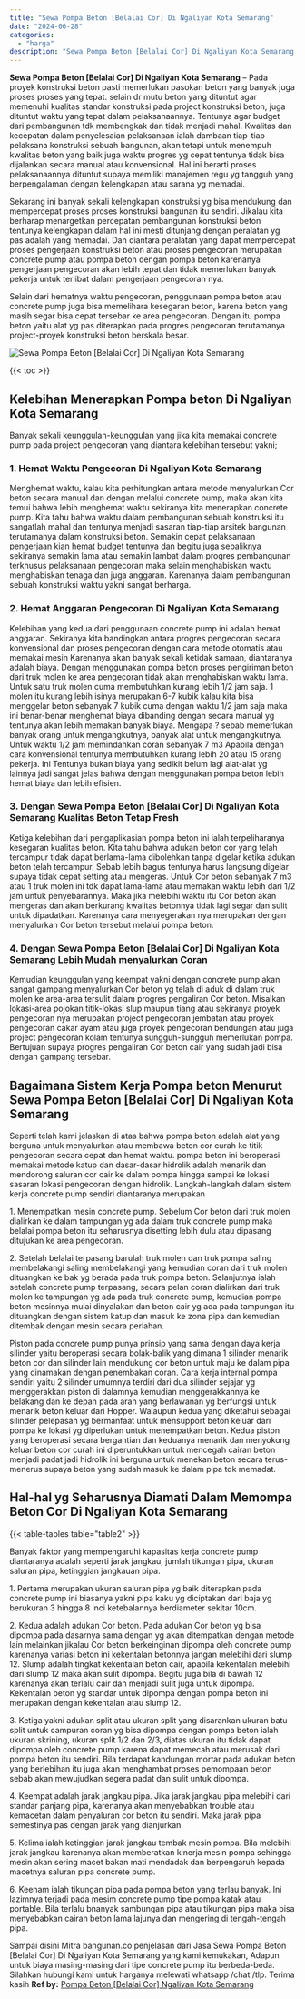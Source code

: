 ```yaml
---
title: "Sewa Pompa Beton [Belalai Cor] Di Ngaliyan Kota Semarang"
date: "2024-06-28"
categories: 
  - "harga"
description: "Sewa Pompa Beton [Belalai Cor] Di Ngaliyan Kota Semarang. Sampai disini Mitra bangunan.co penjelasan dari Jasa Sewa Pompa Beton [Belalai Cor] Di Ngaliyan K..."
---
```


**Sewa Pompa Beton \[Belalai Cor\] Di Ngaliyan Kota Semarang** – Pada proyek konstruksi beton pasti memerlukan pasokan beton yang banyak juga proses proses yang tepat. selain dr mutu beton yang dituntut agar memenuhi kualitas standar konstruksi pada project konstruksi beton, juga dituntut waktu yang tepat dalam pelaksanaannya. Tentunya agar budget dari pembangunan tdk membengkak dan tidak menjadi mahal. Kwalitas dan kecepatan dalam penyelesaian pelaksanaan ialah dambaan tiap-tiap pelaksana konstruksi sebuah bangunan, akan tetapi untuk menempuh kwalitas beton yang baik juga waktu progres yg cepat tentunya tidak bisa dijalankan secara manual atau konvensional. Hal ini berarti proses pelaksanaannya dituntut supaya memiliki manajemen regu yg tangguh yang berpengalaman dengan kelengkapan atau sarana yg memadai.

Sekarang ini banyak sekali kelengkapan konstruksi yg bisa mendukung dan mempercepat proses proses konstruksi bangunan itu sendiri. Jikalau kita berharap menargetkan percepatan pembangunan konstruksi beton tentunya kelengkapan dalam hal ini mesti ditunjang dengan peralatan yg pas adalah yang memadai. Dan diantara peralatan yang dapat mempercepat proses pengerjaan konstruksi beton atau proses pengecoran merupakan concrete pump atau pompa beton dengan pompa beton karenanya pengerjaan pengecoran akan lebih tepat dan tidak memerlukan banyak pekerja untuk terlibat dalam pengerjaan pengecoran nya.

Selain dari hematnya waktu pengecoran, penggunaan pompa beton atau concrete pump juga bisa memelihara kesegaran beton, karena beton yang masih segar bisa cepat tersebar ke area pengecoran. Dengan itu pompa beton yaitu alat yg pas diterapkan pada progres pengecoran terutamanya project-proyek konstruksi beton berskala besar.

![Sewa Pompa Beton [Belalai Cor] Di Ngaliyan Kota Semarang](/images/sewa-concrete-pump-15.png)

{{< toc >}}

## Kelebihan Menerapkan Pompa beton Di Ngaliyan Kota Semarang

Banyak sekali keunggulan-keunggulan yang jika kita memakai concrete pump pada project pengecoran yang diantara kelebihan tersebut yakni;

### 1\. Hemat Waktu Pengecoran Di Ngaliyan Kota Semarang

Menghemat waktu, kalau kita perhitungkan antara metode menyalurkan Cor beton secara manual dan dengan melalui concrete pump, maka akan kita temui bahwa lebih menghemat waktu sekiranya kita menerapkan concrete pump. Kita tahu bahwa waktu dalam pembangunan sebuah konstruksi itu sangatlah mahal dan tentunya menjadi sasaran tiap-tiap arsitek bangunan terutamanya dalam konstruksi beton. Semakin cepat pelaksanaan pengerjaan kian hemat budget tentunya dan begitu juga sebaliknya sekiranya semakin lama atau semakin lambat dalam progres pembangunan terkhusus pelaksanaan pengecoran maka selain menghabiskan waktu menghabiskan tenaga dan juga anggaran. Karenanya dalam pembangunan sebuah konstruksi waktu yakni sangat berharga.

### 2\. Hemat Anggaran Pengecoran Di Ngaliyan Kota Semarang

Kelebihan yang kedua dari penggunaan concrete pump ini adalah hemat anggaran. Sekiranya kita bandingkan antara progres pengecoran secara konvensional dan proses pengecoran dengan cara metode otomatis atau memakai mesin Karenanya akan banyak sekali ketidak samaan, diantaranya adalah biaya. Dengan menggunakan pompa beton proses pengiriman beton dari truk molen ke area pengecoran tidak akan menghabiskan waktu lama. Untuk satu truk molen cuma membutuhkan kurang lebih 1/2 jam saja. 1 molen itu kurang lebih isinya merupakan 6-7 kubik kalau kita bisa menggelar beton sebanyak 7 kubik cuma dengan waktu 1/2 jam saja maka ini benar-benar menghemat biaya dibanding dengan secara manual yg tentunya akan lebih memakan banyak biaya. Mengapa ? sebab memerlukan banyak orang untuk mengangkutnya, banyak alat untuk mengangkutnya. Untuk waktu 1/2 jam memindahkan coran sebanyak 7 m3 Apabila dengan cara konvensional tentunya membutuhkan kurang lebih 20 atau 15 orang pekerja. Ini Tentunya bukan biaya yang sedikit belum lagi alat-alat yg lainnya jadi sangat jelas bahwa dengan menggunakan pompa beton lebih hemat biaya dan lebih efisien.

### 3\. Dengan Sewa Pompa Beton \[Belalai Cor\] Di Ngaliyan Kota Semarang Kualitas Beton Tetap Fresh

Ketiga kelebihan dari pengaplikasian pompa beton ini ialah terpeliharanya kesegaran kualitas beton. Kita tahu bahwa adukan beton cor yang telah tercampur tidak dapat berlama-lama dibolehkan tanpa digelar ketika adukan beton telah tercampur. Sebab lebih bagus tentunya harus langsung digelar supaya tidak cepat setting atau mengeras. Untuk Cor beton sebanyak 7 m3 atau 1 truk molen ini tdk dapat lama-lama atau memakan waktu lebih dari 1/2 jam untuk penyebarannya. Maka jika melebihi waktu itu Cor beton akan mengeras dan akan berkurang kwalitas betonnya tidak lagi segar dan sulit untuk dipadatkan. Karenanya cara menyegerakan nya merupakan dengan menyalurkan Cor beton tersebut melalui pompa beton.

### 4\. Dengan Sewa Pompa Beton \[Belalai Cor\] Di Ngaliyan Kota Semarang Lebih Mudah menyalurkan Coran

Kemudian keunggulan yang keempat yakni dengan concrete pump akan sangat gampang menyalurkan Cor beton yg telah di aduk di dalam truk molen ke area-area tersulit dalam progres pengaliran Cor beton. Misalkan lokasi-area pojokan titik-lokasi slup maupun tiang atau sekiranya proyek pengecoran nya merupakan project pengecoran jembatan atau proyek pengecoran cakar ayam atau juga proyek pengecoran bendungan atau juga project pengecoran kolam tentunya sungguh-sungguh memerlukan pompa. Bertujuan supaya progres pengaliran Cor beton cair yang sudah jadi bisa dengan gampang tersebar.

## Bagaimana Sistem Kerja Pompa beton Menurut Sewa Pompa Beton \[Belalai Cor\] Di Ngaliyan Kota Semarang

Seperti telah kami jelaskan di atas bahwa pompa beton adalah alat yang berguna untuk menyalurkan atau membawa beton cor curah ke titik pengecoran secara cepat dan hemat waktu. pompa beton ini beroperasi memakai metode katup dan dasar-dasar hidrolik adalah menarik dan mendorong saluran cor cair ke dalam pompa hingga sampai ke lokasi sasaran lokasi pengecoran dengan hidrolik. Langkah-langkah dalam sistem kerja concrete pump sendiri diantaranya merupakan

1\. Menempatkan mesin concrete pump. Sebelum Cor beton dari truk molen dialirkan ke dalam tampungan yg ada dalam truk concrete pump maka belalai pompa beton itu seharusnya disetting lebih dulu atau dipasang ditujukan ke area pengecoran.

2\. Setelah belalai terpasang barulah truk molen dan truk pompa saling membelakangi saling membelakangi yang kemudian coran dari truk molen dituangkan ke bak yg berada pada truk pompa beton. Selanjutnya ialah setelah concrete pump terpasang, secara pelan coran dialirkan dari truk molen ke tampungan yg ada pada truk concrete pump, kemudian pompa beton mesinnya mulai dinyalakan dan beton cair yg ada pada tampungan itu dituangkan dengan sistem katup dan masuk ke zona pipa dan kemudian ditembak dengan mesin secara perlahan.

Piston pada concrete pump punya prinsip yang sama dengan daya kerja silinder yaitu beroperasi secara bolak-balik yang dimana 1 silinder menarik beton cor dan silinder lain mendukung cor beton untuk maju ke dalam pipa yang dinamakan dengan penembakan coran. Cara kerja internal pompa sendiri yaitu 2 silinder umumnya terdiri dari dua silinder sejajar yg menggerakkan piston di dalamnya kemudian menggerakkannya ke belakang dan ke depan pada arah yang berlawanan yg berfungsi untuk menarik beton keluar dari Hopper. Walaupun kedua yang diketahui sebagai silinder pelepasan yg bermanfaat untuk mensupport beton keluar dari pompa ke lokasi yg diperlukan untuk menempatkan beton. Kedua piston yang beroperasi secara bergantian dan keduanya menarik dan menyokong keluar beton cor curah ini diperuntukkan untuk mencegah cairan beton menjadi padat jadi hidrolik ini berguna untuk menekan beton secara terus-menerus supaya beton yang sudah masuk ke dalam pipa tdk memadat.

## Hal-hal yg Seharusnya Diamati Dalam Memompa Beton Cor Di Ngaliyan Kota Semarang

{{< table-tables table="table2" >}}

Banyak faktor yang mempengaruhi kapasitas kerja concrete pump diantaranya adalah seperti jarak jangkau, jumlah tikungan pipa, ukuran saluran pipa, ketinggian jangkauan pipa.

1\. Pertama merupakan ukuran saluran pipa yg baik diterapkan pada concrete pump ini biasanya yakni pipa kaku yg diciptakan dari baja yg berukuran 3 hingga 8 inci ketebalannya berdiameter sekitar 10cm.

2\. Kedua adalah adukan Cor beton. Pada adukan Cor beton yg bisa dipompa pada dasarnya sama dengan yg akan ditempatkan dengan metode lain melainkan jikalau Cor beton berkeinginan dipompa oleh concrete pump karenanya variasi beton ini kekentalan betonnya jangan melebihi dari slump 12. Slump adalah tingkat kekentalan beton cair, apabila kekentalan melebihi dari slump 12 maka akan sulit dipompa. Begitu juga bila di bawah 12 karenanya akan terlalu cair dan menjadi sulit juga untuk dipompa. Kekentalan beton yg standar untuk dipompa dengan pompa beton ini merupakan dengan kekentalan atau slump 12.

3\. Ketiga yakni adukan split atau ukuran split yang disarankan ukuran batu split untuk campuran coran yg bisa dipompa dengan pompa beton ialah ukuran skrining, ukuran split 1/2 dan 2/3, diatas ukuran itu tidak dapat dipompa oleh concrete pump karena dapat memecah atau merusak dari pompa beton itu sendiri. Bila terdapat kandungan mortar pada adukan beton yang berlebihan itu juga akan menghambat proses pemompaan beton sebab akan mewujudkan segera padat dan sulit untuk dipompa.

4\. Keempat adalah jarak jangkau pipa. Jika jarak jangkau pipa melebihi dari standar panjang pipa, karenanya akan menyebabkan trouble atau kemacetan dalam penyaluran cor beton itu sendiri. Maka jarak pipa semestinya pas dengan jarak yang dianjurkan.

5\. Kelima ialah ketinggian jarak jangkau tembak mesin pompa. Bila melebihi jarak jangkau karenanya akan memberatkan kinerja mesin pompa sehingga mesin akan sering macet bakan mati mendadak dan berpengaruh kepada macetnya saluran pipa concrete pump.

6\. Keenam ialah tikungan pipa pada pompa beton yang terlau banyak. Ini lazimnya terjadi pada mesim concrete pump tipe pompa katak atau portable. Bila terlalu bnanyak sambungan pipa atau tikungan pipa maka bisa menyebabkan cairan beton lama lajunya dan mengering di tengah-tengah pipa.

Sampai disini Mitra bangunan.co penjelasan dari Jasa Sewa Pompa Beton \[Belalai Cor\] Di Ngaliyan Kota Semarang yang kami kemukakan, Adapun untuk biaya masing-masing dari tipe concrete pump itu berbeda-beda. Silahkan hubungi kami untuk harganya melewati whatsapp /chat /tlp. Terima kasih
**Ref by:** [Pompa Beton [Belalai Cor] Ngaliyan Kota Semarang](https://id.wikipedia.org/wiki/Pompa)
